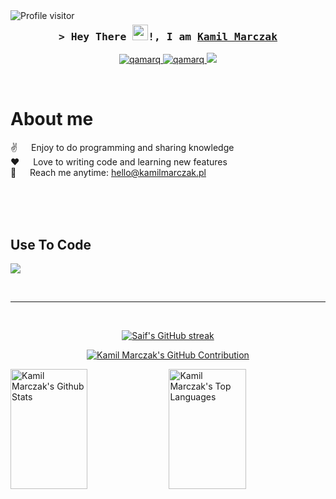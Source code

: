 <a href="https://komarev.com/ghpvc/?username=qamarq">
  <img align="left" src="https://komarev.com/ghpvc/?username=qamarq&label=Visitors&color=0e75b6&style=flat" alt="Profile visitor" />
</a>


<!--[![wakatime](https://wakatime.com/badge/user/7e4fd86f-39e8-456e-a8b1-a2a9c20021e4.svg)](https://wakatime.com/@7e4fd86f-39e8-456e-a8b1-a2a9c20021e4)-->

<!-- Intro  -->
<h3 align="center">
        <samp>&gt; Hey There <img src="https://media.giphy.com/media/hvRJCLFzcasrR4ia7z/giphy.gif" width="25px"/>!, I am
                <b><a target="_blank" href="https://kamilmarczak.pl">Kamil Marczak</a></b>
        </samp>
</h3>

<p align="center">
 <a href="https://kamilmarczak.pl" target="blank">
  <img src="https://img.shields.io/badge/Website-DC143C?style=for-the-badge&logo=medium&logoColor=white" alt="qamarq" />
 </a>
 <a href="https://www.linkedin.com/in/kamilmarczak/" target="_blank">
  <img src="https://img.shields.io/badge/LinkedIn-0077B5?style=for-the-badge&logo=linkedin&logoColor=white" alt="qamarq"/>
 </a>
 <a href="https://x.com/qamarq_" target="_blank">
  <img src="https://img.shields.io/badge/Twitter-000000?style=for-the-badge&logo=x&logoColor=white" />
 </a>
</p>
<br />

<!-- About Section -->
 # About me
 
<p>
 ✌️ &emsp; Enjoy to do programming and sharing knowledge <br/>
 ❤️ &emsp; Love to writing code and learning new features<br/>
 📧 &emsp; Reach me anytime: <a href="mailto:hello@kamilmarczak.pl">hello@kamilmarczak.pl</a>

</p>

<br/>
<br/>
<br/>

## Use To Code
<p align="left">
  <a href="https://skillicons.dev">
    <img src="https://skillicons.dev/icons?i=react,nextjs,typescript,javascript,python,adonis,nodejs,tailwind,html,pr,git,github,mongodb,postgresql,lua,vscode,vercel,vite,unreal,tensorflow,threejs,prisma,postman,kotlin,java,graphql,firebase,electron,androidstudio,cloudflare" />
  </a>
</p>

<br/>
<hr/>
<br/>

<p align="center">
  <a href="https://github.com/qamarq">
    <img src="https://streak-stats.demolab.com/?user=qamarq&theme=radical" alt="Saif's GitHub streak"/>
  </a>
</p>

<p align="center">
  <a href="https://github.com/qamarq">
    <img src="https://github-profile-summary-cards.vercel.app/api/cards/profile-details?username=qamarq&theme=radical" alt="Kamil Marczak's GitHub Contribution"/>
  </a>
</p>

<a> 
    <a href="https://github.com/qamarq"><img alt="Kamil Marczak's Github Stats" src="https://denvercoder1-github-readme-stats.vercel.app/api?username=qamarq&show_icons=true&count_private=true&theme=react&border_color=ff127950&bg_color=0D1117&title_color=F85D7F&icon_color=F8D866" height="192px" width="49.5%"/></a>
  <a href="https://github.com/qamarq"><img alt="Kamil Marczak's Top Languages" src="https://denvercoder1-github-readme-stats.vercel.app/api/top-langs/?username=qamarq&langs_count=8&layout=compact&theme=react&border_color=ff127950&bg_color=0D1117&title_color=F85D7F&icon_color=F8D866" height="192px" width="49.5%"/></a>
  <br/>
</a>


<!-- ![Kamil Marczak's Graph](https://github-readme-activity-graph.vercel.app/graph?username=qamarq&custom_title=Kamil%20Marczak's%20GitHub%20Activity%20Graph&bg_color=0D1117&color=ff127950&line=ff127950&point=ff127950&area_color=FFFFFF&title_color=FFFFFF&area=true) -->
